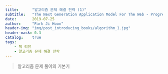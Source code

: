 ```yaml
---
title:      "알고리즘 문제 해결 전략 (1)"
subtitle:   "The Next Generation Application Model For The Web - Progressive Web App"
date:       2019-07-25
author:     "Park Ji Hoon"
header-img: "img/post_introducing_books/algorithm_1.jpg"
header-mask: 0.3
catalog:    true
tags:
    - 책 리뷰
    - 알고리즘 문제 해결 전략
---
```

> 알고리즘 문제 풀이의 기본기
